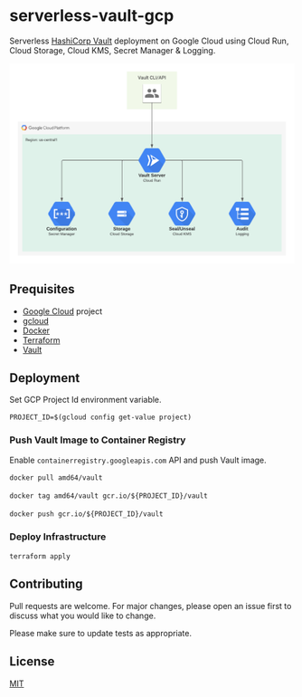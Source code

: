 # serverless-vault-gcp

Serverless [HashiCorp Vault](https://www.vaultproject.io/) deployment on Google Cloud using Cloud Run, Cloud Storage, Cloud KMS, Secret Manager & Logging.

![Serverless Vault Architecture](serverless-vault.png)

## Prequisites

* [Google Cloud](https://cloud.google.com/) project
* [gcloud](https://cloud.google.com/sdk/docs/install)
* [Docker](https://www.docker.com/products/docker-desktop)
* [Terraform](https://www.terraform.io/downloads)
* [Vault](https://www.vaultproject.io/downloads)

## Deployment

Set GCP Project Id environment variable.

```
PROJECT_ID=$(gcloud config get-value project)
```

### Push Vault Image to Container Registry

Enable `containerregistry.googleapis.com` API and push Vault image.

```
docker pull amd64/vault

docker tag amd64/vault gcr.io/${PROJECT_ID}/vault

docker push gcr.io/${PROJECT_ID}/vault
```

### Deploy Infrastructure

```
terraform apply
```

## Contributing

Pull requests are welcome. For major changes, please open an issue first to discuss what you would like to change.

Please make sure to update tests as appropriate.

## License

[MIT](https://choosealicense.com/licenses/mit/)